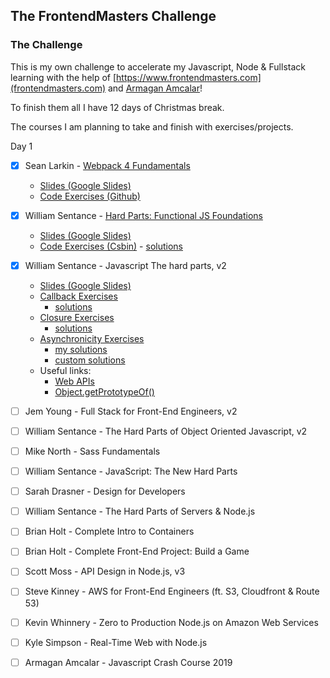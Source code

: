 ## The FrontendMasters Challenge

### The Challenge

This is my own challenge to accelerate my Javascript, Node & Fullstack learning with the help of [https://www.frontendmasters.com](frontendmasters.com) and [Armagan Amcalar](https://www.youtube.com/playlist?list=PL9pDl_Oth4cqVnLrf5DCK4a_HhoAEhV4a)!

To finish them all I have 12 days of Christmas break.

The courses I am planning to take and finish with exercises/projects.

Day 1

-   [x] Sean Larkin - [Webpack 4 Fundamentals](https://frontendmasters.com/courses/webpack-fundamentals/)

    -   [Slides (Google Slides)](https://docs.google.com/presentation/d/1hFtMCMo62DgOIc-9OwgaVwPZHwv1cgMELArHcMbXlSI/edit#slide=id.g15e96ef847_0_0)
    -   [Code Exercises (Github)](https://github.com/thelarkinn/webpack-workshop-2018)

-   [x] William Sentance - [Hard Parts: Functional JS Foundations](https://frontendmasters.com/courses/functional-js-fundamentals/)

    -   [Slides (Google Slides)](https://static.frontendmasters.com/resources/2019-07-31-hard-parts-functional-js/functional-programming.pdf)
    -   [Code Exercises (Csbin)](http://csbin.io/functional) - [solutions](https://github.com/CodesmithLLC/cs-bin-solutions/blob/master/functional.js)

-   [x] William Sentance - Javascript The hard parts, v2

    -   [Slides (Google Slides)](https://static.frontendmasters.com/resources/2019-09-18-javascript-hard-parts-v2/javascript-hard-parts-v2.pdf)
    -   [Callback Exercises](http://csbin.io/callbacks)
        -   [solutions](https://github.com/CodesmithLLC/cs-bin-solutions/blob/master/callbacks.js)
    -   [Closure Exercises](http://csbin.io/closures)
        -   [solutions](https://github.com/CodesmithLLC/cs-bin-solutions/blob/master/closures.js)
    -   [Asynchronicity Exercises](http://csbin.io/async)
        -   [my solutions](./javascript_the_hard_parts_v2/async_solutions)
        -   [custom solutions](https://github.com/CodesmithLLC/cs-bin-solutions/blob/master/async.js)
    -   Useful links:
        -   [Web APIs](https://developer.mozilla.org/en-US/docs/Web/API)
        -   [Object.getPrototypeOf()](https://developer.mozilla.org/en-US/docs/Web/JavaScript/Reference/Global_Objects/Object/getPrototypeOf)

-   [ ] Jem Young - Full Stack for Front-End Engineers, v2

-   [ ] William Sentance - The Hard Parts of Object Oriented Javascript, v2

-   [ ] Mike North - Sass Fundamentals

-   [ ] William Sentance - JavaScript: The New Hard Parts

-   [ ] Sarah Drasner - Design for Developers

-   [ ] William Sentance - The Hard Parts of Servers & Node.js

-   [ ] Brian Holt - Complete Intro to Containers

-   [ ] Brian Holt - Complete Front-End Project: Build a Game

-   [ ] Scott Moss - API Design in Node.js, v3

-   [ ] Steve Kinney - AWS for Front-End Engineers (ft. S3, Cloudfront & Route 53)

-   [ ] Kevin Whinnery - Zero to Production Node.js on Amazon Web Services

-   [ ] Kyle Simpson - Real-Time Web with Node.js

-   [ ] Armagan Amcalar - Javascript Crash Course 2019
